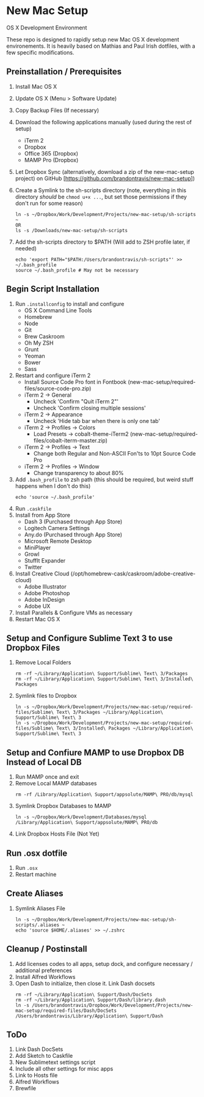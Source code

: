 # New Mac Setup
OS X Development Environment

These repo is designed to rapidly setup new Mac OS X development environements. It is heavily based on Mathias and Paul Irish dotfiles, with a few specific modifications.

## Preinstallation / Prerequisites

1. Install Mac OS X
2. Update OS X (Menu > Software Update)
3. Copy Backup Files (If necessary)
4. Download the following applications manually (used during the rest of setup)
    - iTerm 2
    - Dropbox
    - Office 365 (Dropbox)
    - MAMP Pro (Dropbox)
5. Let Dropbox Sync (alternatively, download a zip of the new-mac-setup project)
    on GitHub [https://github.com/brandontravis/new-mac-setup])
6. Create a Symlink to the sh-scripts directory (note, everything in this directory *should* be `chmod u+x ...`, but set those permissions if they don't run for some reason)

    ```
    ln -s ~/Dropbox/Work/Development/Projects/new-mac-setup/sh-scripts ~
    OR
    ls -s /Downloads/new-mac-setup/sh-scripts
    ```

7. Add the sh-scripts directory to $PATH (Will add to ZSH profile later, if needed)

    ```
    echo 'export PATH="$PATH:/Users/brandontravis/sh-scripts"' >> ~/.bash_profile
    source ~/.bash_profile # May not be necessary
    ```

## Begin Script Installation
1. Run `.installconfig` to install and configure
    - OS X Command Line Tools
    - Homebrew
    - Node
    - Git
    - Brew Caskroom
    - Oh My ZSH
    - Grunt
    - Yeoman
    - Bower
    - Sass
2. Restart and configure iTerm 2
    - Install Source Code Pro font in Fontbook (new-mac-setup/required-files/source-code-pro.zip)
    - iTerm 2 -> General
        - Uncheck 'Confirm "Quit iTerm 2"'
        - Uncheck 'Confirm closing multiple sessions'
    - iTerm 2 -> Appearance
        - Uncheck 'Hide tab bar when there is only one tab'
    - iTerm 2 -> Profiles -> Colors
        - Load Presets -> cobalt-theme-iTerm2 (new-mac-setup/required-files/cobalt-iterm-master.zip)
    - iTerm 2 -> Profiles -> Text
        - Change both Regular and Non-ASCII Fon'ts to 10pt Source Code Pro
    - iTerm 2 -> Profiles -> Window
        - Change transparency to about 80%
3. Add `.bash_profile` to zsh path (this should be required, but weird stuff happens when I don't do this)
    ```
    echo 'source ~/.bash_profile'
    ```
3. Run `.caskfile`
4. Install from App Store
    - Dash 3 (Purchased through App Store)
    - Logitech Camera Settings
    - Any.do (Purchased through App Store)
    - Microsoft Remote Desktop
    - MiniPlayer
    - Growl
    - StuffIt Expander
    - Twitter
5. Install Creative Cloud (/opt/homebrew-cask/caskroom/adobe-creative-cloud)
    - Adobe Illustrator
    - Adobe Photoshop
    - Adobe InDesign
    - Adobe UX
6. Install Parallels & Configure VMs as necessary
7. Restart Mac OS X

## Setup and Configure Sublime Text 3 to use Dropbox Files
1. Remove Local Folders
    ```
    rm -rf ~/Library/Application\ Support/Sublime\ Text\ 3/Packages
    rm -rf ~/Library/Application\ Support/Sublime\ Text\ 3/Installed\ Packages
    ```
2. Symlink files to Dropbox
    ```
    ln -s ~/Dropbox/Work/Development/Projects/new-mac-setup/required-files/Sublime\ Text\ 3/Packages ~/Library/Application\ Support/Sublime\ Text\ 3
    ln -s ~/Dropbox/Work/Development/Projects/new-mac-setup/required-files/Sublime\ Text\ 3/Installed\ Packages ~/Library/Application\ Support/Sublime\ Text\ 3
    ```

## Setup and Confiure MAMP to use Dropbox DB Instead of Local DB
1. Run MAMP once and exit
2. Remove Local MAMP databases
    ```
    rm -rf /Library/Application\ Support/appsolute/MAMP\ PRO/db/mysql
    ```
3. Symlink Dropbox Databases to MAMP
    ```
    ln -s ~/Dropbox/Work/Development/Databases/mysql /Library/Application\ Support/appsolute/MAMP\ PRO/db
    ```
4. Link Dropbox Hosts File (Not Yet)

## Run .osx dotfile
1. Run `.osx`
2. Restart machine

## Create Aliases
1. Symlink Aliases File
    ```
    ln -s ~/Dropbox/Work/Development/Projects/new-mac-setup/sh-scripts/.aliases ~
    echo 'source $HOME/.aliases' >> ~/.zshrc
    ```

## Cleanup / Postinstall
1. Add licenses codes to all apps, setup dock, and configure necessary / additional preferences
2. Install Alfred Workflows
3. Open Dash to initialize, then close it. Link Dash docsets
    ```
    rm -rf ~/Library/Application\ Support/Dash/DocSets
    rm -rf ~/Library/Application\ Support/Dash/library.dash
    ln -s /Users/brandontravis/Dropbox/Work/Development/Projects/new-mac-setup/required-files/Dash/DocSets /Users/brandontravis/Library/Application\ Support/Dash
    ```
## ToDo
1. Link Dash DocSets
2. Add Sketch to Caskfile
3. New Sublimetext settings script
4. Include all other settings for misc apps
5. Link to Hosts file
6. Alfred Workflows
7. Brewfile
